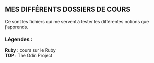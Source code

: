 ## MES DIFFÉRENTS DOSSIERS DE COURS

Ce sont les fichiers qui me servent à tester les différentes notions que j'apprends.

### Légendes :

**Ruby** : cours sur le Ruby  
**TOP** : The Odin Project  

